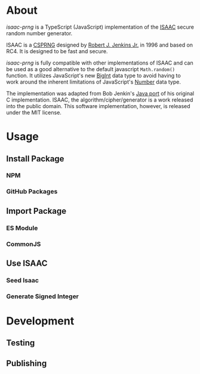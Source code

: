 # About

*isaac-prng* is a TypeScript (JavaScript) implementation of the [ISAAC](http://www.burtleburtle.net/bob/rand/isaac.html) secure random number generator.

ISAAC is a [CSPRNG](http://en.wikipedia.org/wiki/CSPRNG) designed by [Robert J. Jenkins Jr.](http://burtleburtle.net/bob/) in 1996 and based on RC4. It is designed to be fast and secure.

*isaac-prng* is fully compatible with other implementations of ISAAC and can be used as a good alternative to the default javascript `Math.random()` function. It utilizes JavaScript's new [BigInt](https://v8.dev/features/bigint) data type to avoid having to work around the inherent limitations of JavaScript's [Number](https://developer.mozilla.org/en-US/docs/Web/JavaScript/Reference/Global_Objects/Number) data type.

The implementation was adapted from Bob Jenkin's [Java port](https://burtleburtle.net/bob/java/rand/Rand.java) of his original C implementation. ISAAC, the algorithm/cipher/generator is a work released into the public domain. This software implementation, however, is released under the MIT license.

# Usage

## Install Package

### NPM

### GitHub Packages

## Import Package

### ES Module

### CommonJS

## Use ISAAC

### Seed Isaac

### Generate Signed Integer



# Development

## Testing

## Publishing